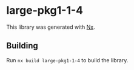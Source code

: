 # large-pkg1-1-4

This library was generated with [Nx](https://nx.dev).

## Building

Run `nx build large-pkg1-1-4` to build the library.
